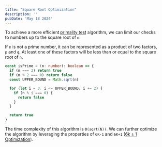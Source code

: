 ```yaml
---
title: "Square Root Optimization"
description: ''
pubDate: 'May 18 2024'
---
```


To achieve a more efficient [primality test](/notes/primality_test) algorithm, we can limit our checks to numbers up to the square root of `n`.

If `n` is not a prime number, it can be represented as a product of two factors, `p` and `q`. At least one of these factors will be less than or equal to the square root of `n`.

```ts
const isPrime = (n: number): boolean => {
  if (n === 2) return true
  if (n % 2 === 0) return false
  const UPPER_BOUND = Math.sqrt(n)

  for (let i = 3; i <= UPPER_BOUND; i += 2) {
    if (n % i === 0) {
      return false
    }
  }

  return true
}
```

The time complexity of this algorithm is `O(sqrt(N))`. We can further optimize the algorithm by leveraging the properties of `6K-1` and `6K+1` ([6k ± 1 Optimization](/notes/6k_plus_minus_1_optimization)).